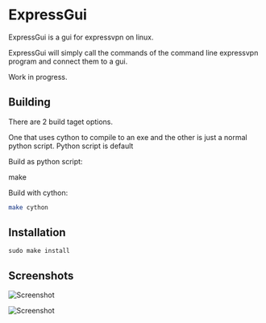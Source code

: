 # ExpressGui
ExpressGui is a gui for expressvpn on linux.

ExpressGui will simply call the commands of the command line expressvpn program and connect them to a gui.

Work in progress.

Building
--------
There are 2 build taget options.

One that uses cython to compile to an exe and the other is just a normal python script. Python script is default

Build as python script:

make

Build with cython:
```sh
make cython
```
Installation
------------
	sudo make install

Screenshots
-----------
![Screenshot](https://github.com/pancaketest/ExpressGui/raw/master/screenshots/window.png)

![Screenshot](https://github.com/pancaketest/ExpressGui/raw/master/screenshots/locationchooser.png)